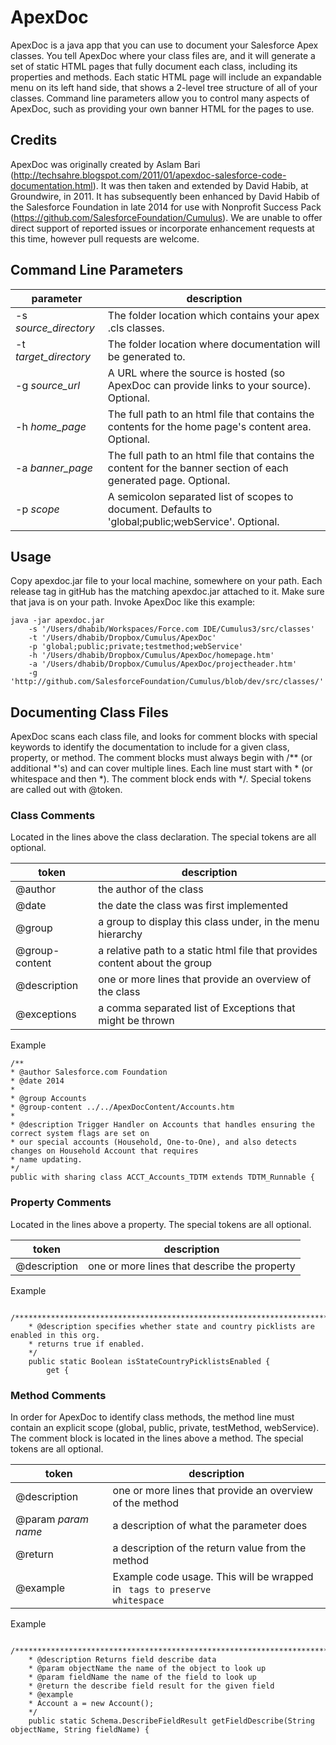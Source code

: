 ApexDoc
=======

ApexDoc is a java app that you can use to document your Salesforce Apex classes.  You tell ApexDoc where your class files are, and it will generate a set of static HTML pages that fully document each class, including its properties and methods.  Each static HTML page will include an expandable menu on its left hand side, that shows a 2-level tree structure of all of your classes.  Command line parameters allow you to control many aspects of ApexDoc, such as providing your own banner HTML for the pages to use.

## Credits
ApexDoc was originally created by Aslam Bari (http://techsahre.blogspot.com/2011/01/apexdoc-salesforce-code-documentation.html).  It was then taken and extended by David Habib, at Groundwire, in 2011.  It has subsequently been enhanced by David Habib of the Salesforce Foundation in late 2014 for use with Nonprofit Success Pack (https://github.com/SalesforceFoundation/Cumulus). We are unable to offer direct support of reported issues or incorporate enhancement requests at this time, however pull requests are welcome.

## Command Line Parameters
| parameter | description |
|-------------------------- | ---------------------|
| -s *source_directory* | The folder location which contains your apex .cls classes.|
| -t *target_directory* | The folder location where documentation will be generated to.|
| -g *source_url* | A URL where the source is hosted (so ApexDoc can provide links to your source). Optional.|
| -h *home_page* | The full path to an html file that contains the contents for the home page's content area. Optional.|
| -a *banner_page* | The full path to an html file that contains the content for the banner section of each generated page. Optional.|
| -p *scope* | A semicolon separated list of scopes to document.  Defaults to 'global;public;webService'. Optional.|

## Usage
Copy apexdoc.jar file to your local machine, somewhere on your path.  Each release tag in gitHub has the matching apexdoc.jar attached to it.  Make sure that java is on your path.  Invoke ApexDoc like this example:
```
java -jar apexdoc.jar
    -s '/Users/dhabib/Workspaces/Force.com IDE/Cumulus3/src/classes'
    -t '/Users/dhabib/Dropbox/Cumulus/ApexDoc'
    -p 'global;public;private;testmethod;webService'
    -h '/Users/dhabib/Dropbox/Cumulus/ApexDoc/homepage.htm'
    -a '/Users/dhabib/Dropbox/Cumulus/ApexDoc/projectheader.htm'
    -g 'http://github.com/SalesforceFoundation/Cumulus/blob/dev/src/classes/'
```

## Documenting Class Files
ApexDoc scans each class file, and looks for comment blocks with special keywords to identify the documentation to include for a given class, property, or method.  The comment blocks must always begin with /** (or additional *'s) and can cover multiple lines.  Each line must start with * (or whitespace and then *).  The comment block ends with */.  Special tokens are called out with @token.
### Class Comments
Located in the lines above the class declaration.  The special tokens are all optional.

| token | description |
|-------|-------------|
| @author | the author of the class |
| @date | the date the class was first implemented |
| @group | a group to display this class under, in the menu hierarchy|
| @group-content | a relative path to a static html file that provides content about the group|
| @description | one or more lines that provide an overview of the class|
| @exceptions | a comma separated list of Exceptions that might be thrown|

Example
```
/**
* @author Salesforce.com Foundation
* @date 2014
*
* @group Accounts
* @group-content ../../ApexDocContent/Accounts.htm
*
* @description Trigger Handler on Accounts that handles ensuring the correct system flags are set on
* our special accounts (Household, One-to-One), and also detects changes on Household Account that requires
* name updating.
*/
public with sharing class ACCT_Accounts_TDTM extends TDTM_Runnable {
```

### Property Comments
Located in the lines above a property.  The special tokens are all optional.

| token | description |
|-------|-------------|
| @description | one or more lines that describe the property|

Example
```
    /*******************************************************************************************************
    * @description specifies whether state and country picklists are enabled in this org.
    * returns true if enabled.
    */
    public static Boolean isStateCountryPicklistsEnabled {
        get {
```

### Method Comments
In order for ApexDoc to identify class methods, the method line must contain an explicit scope (global, public, private, testMethod, webService).  The comment block is located in the lines above a method.  The special tokens are all optional.

| token | description |
|-------|-------------|
| @description | one or more lines that provide an overview of the method|
| @param *param name* | a description of what the parameter does|
| @return | a description of the return value from the method|
| @example | Example code usage. This will be wrapped in <code> tags to preserve whitespace|
Example
```
    /*******************************************************************************************************
    * @description Returns field describe data
    * @param objectName the name of the object to look up
    * @param fieldName the name of the field to look up
    * @return the describe field result for the given field
    * @example
    * Account a = new Account();
    */
    public static Schema.DescribeFieldResult getFieldDescribe(String objectName, String fieldName) {
```
